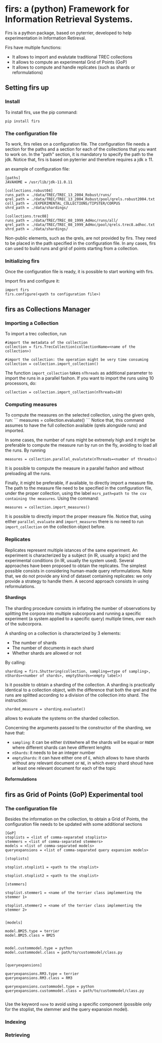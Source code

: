
<h1>firs: a (python) Framework for Information Retrieval Systems.</h1>

Firs is a python package, based on pyterrier, developed to help experimentation in Information Retireval.

Firs have multiple functions:
<ul>
  <li> It allows to import and evalutate traditional TREC collections </li>
  <li> It allows to compute an experimental Grid of Points (GoP) </li>
  <li> It allows to compute and handle replicates (such as shards or reformulations) </li>
</ul>

<h2>Setting firs up</h2>

<h3>Install</h3>

To install firs, use the pip command:

<code>pip install firs</code>


<h3>The configuration file</h3>

To work, firs relies on a configuration file. The configuration file needs a section for the paths and a section for each of the collections that you want to work on. In the "path" section, it is mandatory to specify the path to the jdk. Notice that, firs is based on pyterrier and therefore requires a jdk ≥ 11.


an example of configuration file:
```
[paths]
JAVAHOME = /usr/lib/jdk-11.0.11

[collections.robust04]
runs_path = ./data/TREC/TREC_13_2004_Robust/runs/
qrel_path = ./data/TREC/TREC_13_2004_Robust/pool/qrels.robust2004.txt
coll_path = ./EXPERIMENTAL_COLLECTIONS/TIPSTER/CORPUS
shrd_path = ./data/shardings/

[collections.trec08]
runs_path = ./data/TREC/TREC_08_1999_AdHoc/runs/all/
qrel_path = ./data/TREC/TREC_08_1999_AdHoc/pool/qrels.trec8.adhoc.txt
shrd_path = ./data/shardings/
```

Non-public elements, such as the qrels, are not provided by firs. They need to be placed in the path specified in the configuration file. In any cases, firs can used to build runs and grid of points starting from a collection. 

<h3>Initializing firs</h3>
Once the configuration file is ready, it is possible to start working with firs.

Import firs and configure it:
```
import firs
firs.configure(<path to configuration file>)
```

<h2>firs as Collections Manager</h2>

<h3>Importing a Collection</h3>

To import a trec collection,  run

```
#import the metadata of the collection
collection = firs.TrecCollection(collectionName=<name of the collection>)

#import the collection: the operation might be very time consuming
collection = collection.import_collection()
```

The function ```import_collection``` takes ```nThreads``` as additional parameter to import the runs in a parallel fashon. If you want to import the runs using 10 processors, do:

```
collection = collection.import_collection(nThreads=10)
```


<h3>Computing measures</h3>
To compute the measures on the selected collection, using the given qrels, run:
```
measures = collection.evaluate()
```
Notice that, this command assumes to have the full collection available (qrels alongside runs) and imported.

In some cases, the number of runs might be extremely high and it might be preferable to compute the measure run by run on the fly, avoiding to load all the runs. 
By running

```
measures = collection.parallel_evalutate(nThreads=<number of threads>)
```
It is possible to compute the measure in a parallel fashon and without preloading all the runs. 

Finally, it might be preferable, if available, to directly import a measure file. The path to the measure file need to be specified in the configuration file, under the proper collection, using the label ```msrs_path=path to the csv containing the measures```.
Using the command:

```
measures = collection.import_measures()
```
It is possible to directly import the proper measure file.
Notice that, using either ```parallel_evaluate``` and ```import_measures``` there is no need to run ```import_collection``` on the collection object before.

<h3>Replicates</h3>

Replicates represent multiple istances of the same experiment. An experiment is characterized by a subject (in IR, usually a topic) and the experimental conditions (in IR, usually the system used). Several approaches have been proposed to obtain the replicates. The simplest possible consists in considering human-made query reformulations. Note that, we do not provide any kind of dataset containing replicates: we only provide a strategy to handle them. A second approach consists in using reformulations. 

<h4>Shardings</h4>

The sharding procedure consists in inflating the number of observations by splitting the corpora into multiple subcorpora and running a specific experiment (a system applied to a specific query) multiple times, over each of the subcorpora.

A sharding on a collection is characterized by 3 elements:
<ul>
  <li>The number of shards</li>
  <li>The number of documents in each shard</li>
  <li>Whether shards are allowed or not</li>
</ul>

By calling:
```
sharding = firs.Shuttering(collection, sampling=<type of sampling>, nShards=<number of shards>, emptyShards=<empty label>)
```

Is it possible to obtain a sharding of the collection. A sharding is practically identical to a collection object, with the difference that both the qrel and the runs are splitted according to a division of the collection into shard.
The instruction:
```
sharded_measure = sharding.evaluate()
```
allows to evaluate the systems on the sharded collection.

Concerning the arguments passed to the constructor of the sharding, we have that:
<ul>
  <li><code>sampling</code>: it can be either <code>EVEN</code>where all the shards will be equal or <code>RNDM</code> where different shards can heve different lenghts</li>
  <li><code>nShards</code>: it needs to be an integer number</li>
  <li><code>emptyShards</code>: it can have either one of <code>E</code>, which allows to have shards without any relevant document or <code>NE</code>, in which every shard shoud have at least one relevant document for each of the topic</li>
</ul>

<h4>Reformulations</h4>


<h2> firs as Grid of Points (GoP) Experimental tool </h2>

<h3>The configuration file</h3>
Besides the information on the collection, to obtain a Grid of Points, the configuration file needs to be updated with some additional sections

```
[GoP]
stoplists = <list of comma-separated stoplists>
stemmers = <list of comma-separated stemmers>
models = <list of comma-separated models>
queryexpansions = <list of comma-separated query expansion models>

[stoplists]

stoplist.stoplist1 = <path to the stoplist>

stoplist.stoplist2 = <path to the stoplist>

[stemmers]

stoplist.stemmer1 = <name of the terrier class implementing the stemmer 1>

stoplist.stemmer2 = <name of the terrier class implementing the stemmer 2>


[models]

model.BM25.type = terrier
model.BM25.class = BM25


model.custommodel.type = python
model.custommodel.class = path/to/custommodel/class.py


[queryexpansions]

queryexpansions.RM3.type = terrier
queryexpansions.RM3.class = RM3

queryexpansions.custommodel.type = python
queryexpansions.custommodel.class = path/to/custommodel/class.py


```
Use the keyword <code>none</code> to avoid using a specific component (possible only for the stoplist, the stemmer and the query expansion model).

<h3>Indexing</h3>

<h3>Retrieving</h3>
